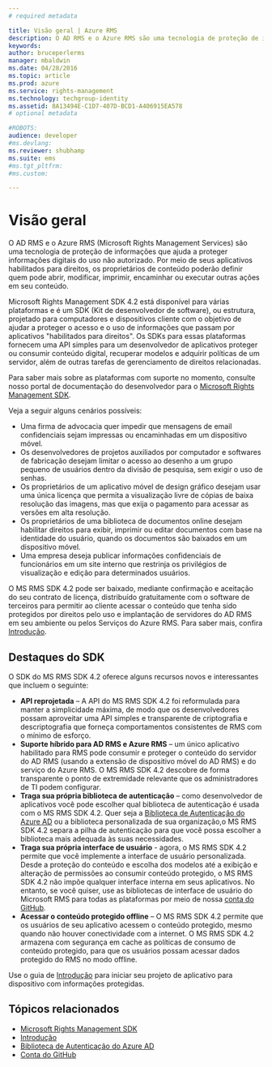 ```yaml
---
# required metadata

title: Visão geral | Azure RMS
description: O AD RMS e o Azure RMS são uma tecnologia de proteção de informações que ajuda a proteger informações digitais do uso não autorizado.
keywords:
author: bruceperlerms
manager: mbaldwin
ms.date: 04/28/2016
ms.topic: article
ms.prod: azure
ms.service: rights-management
ms.technology: techgroup-identity
ms.assetid: 8A13494E-C1D7-407D-BCD1-A406915EA578
# optional metadata

#ROBOTS:
audience: developer
#ms.devlang:
ms.reviewer: shubhamp
ms.suite: ems
#ms.tgt_pltfrm:
#ms.custom:

---
```


# Visão geral


O AD RMS e o Azure RMS (Microsoft Rights Management Services) são uma tecnologia de proteção de informações que ajuda a proteger informações digitais do uso não autorizado. Por meio de seus aplicativos habilitados para direitos, os proprietários de conteúdo poderão definir quem pode abrir, modificar, imprimir, encaminhar ou executar outras ações em seu conteúdo.

Microsoft Rights Management SDK 4.2 está disponível para várias plataformas e é um SDK (Kit de desenvolvedor de software), ou estrutura, projetado para computadores e dispositivos cliente com o objetivo de ajudar a proteger o acesso e o uso de informações que passam por aplicativos "habilitados para direitos". Os SDKs para essas plataformas fornecem uma API simples para um desenvolvedor de aplicativos proteger ou consumir conteúdo digital, recuperar modelos e adquirir políticas de um servidor, além de outras tarefas de gerenciamento de direitos relacionadas.

Para saber mais sobre as plataformas com suporte no momento, consulte nosso portal de documentação do desenvolvedor para o [Microsoft Rights Management SDK](active-directory-rights-management-services-multi-platform-thin-client-sdk-portal.md).

Veja a seguir alguns cenários possíveis:

-   Uma firma de advocacia quer impedir que mensagens de email confidenciais sejam impressas ou encaminhadas em um dispositivo móvel.
-   Os desenvolvedores de projetos auxiliados por computador e softwares de fabricação desejam limitar o acesso ao desenho a um grupo pequeno de usuários dentro da divisão de pesquisa, sem exigir o uso de senhas.
-   Os proprietários de um aplicativo móvel de design gráfico desejam usar uma única licença que permita a visualização livre de cópias de baixa resolução das imagens, mas que exija o pagamento para acessar as versões em alta resolução.
-   Os proprietários de uma biblioteca de documentos online desejam habilitar direitos para exibir, imprimir ou editar documentos com base na identidade do usuário, quando os documentos são baixados em um dispositivo móvel.
-   Uma empresa deseja publicar informações confidenciais de funcionários em um site interno que restrinja os privilégios de visualização e edição para determinados usuários.

O MS RMS SDK 4.2 pode ser baixado, mediante confirmação e aceitação do seu contrato de licença, distribuído gratuitamente com o software de terceiros para permitir ao cliente acessar o conteúdo que tenha sido protegidos por direitos pelo uso e implantação de servidores do AD RMS em seu ambiente ou pelos Serviços do Azure RMS. Para saber mais, confira [Introdução](get-started.md).

## Destaques do SDK


O SDK do MS RMS SDK 4.2 oferece alguns recursos novos e interessantes que incluem o seguinte:

-   **API reprojetada** – A API do MS RMS SDK 4.2 foi reformulada para manter a simplicidade máxima, de modo que os desenvolvedores possam aproveitar uma API simples e transparente de criptografia e descriptografia que forneça comportamentos consistentes de RMS com o mínimo de esforço.
-   **Suporte híbrido para AD RMS e Azure RMS** – um único aplicativo habilitado para RMS pode consumir e proteger o conteúdo do servidor do AD RMS (usando a extensão de dispositivo móvel do AD RMS) e do serviço do Azure RMS. O MS RMS SDK 4.2 descobre de forma transparente o ponto de extremidade relevante que os administradores de TI podem configurar.
-   **Traga sua própria biblioteca de autenticação** – como desenvolvedor de aplicativos você pode escolher qual biblioteca de autenticação é usada com o MS RMS SDK 4.2. Quer seja a [Biblioteca de Autenticação do Azure AD](https://msdn.microsoft.com/en-us/library/jj573266.aspx) ou a biblioteca personalizada de sua organização,o MS RMS SDK 4.2 separa a pilha de autenticação para que você possa escolher a biblioteca mais adequada às suas necessidades.
-   **Traga sua própria interface de usuário** - agora, o MS RMS SDK 4.2 permite que você implemente a interface de usuário personalizada. Desde a proteção do conteúdo e escolha dos modelos até a exibição e alteração de permissões ao consumir conteúdo protegido, o MS RMS SDK 4.2 não impõe qualquer interface interna em seus aplicativos. No entanto, se você quiser, use as bibliotecas de interface de usuário do Microsoft RMS para todas as plataformas por meio de nossa [conta do GitHub](https://github.com/AzureAD/).
-   **Acessar o conteúdo protegido offline** – O MS RMS SDK 4.2 permite que os usuários de seu aplicativo acessem o conteúdo protegido, mesmo quando não houver conectividade com a internet. O MS RMS SDK 4.2 armazena com segurança em cache as políticas de consumo de conteúdo protegido, para que os usuários possam acessar dados protegido do RMS no modo offline.

Use o guia de [Introdução](get-started.md) para iniciar seu projeto de aplicativo para dispositivo com informações protegidas.

## Tópicos relacionados

* [Microsoft Rights Management SDK](active-directory-rights-management-services-multi-platform-thin-client-sdk-portal.md)
* [Introdução](get-started.md)
* [Biblioteca de Autenticação do Azure AD](https://msdn.microsoft.com/en-us/library/jj573266.aspx)
* [Conta do GitHub](https://github.com/AzureAD/)
 

 





<!--HONumber=Apr16_HO4-->


